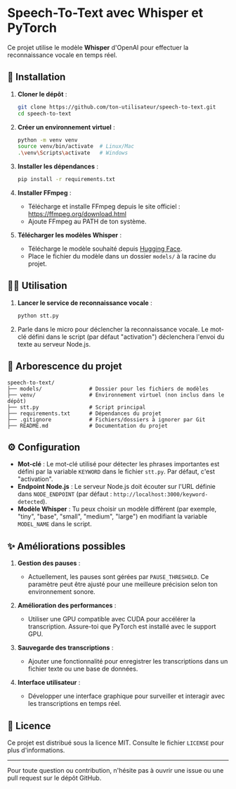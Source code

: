 # Speech-To-Text avec Whisper et PyTorch

Ce projet utilise le modèle **Whisper** d'OpenAI pour effectuer la reconnaissance vocale en temps réel.

## 🚀 Installation

1. **Cloner le dépôt** :
   ```bash
   git clone https://github.com/ton-utilisateur/speech-to-text.git
   cd speech-to-text
   ```

2. **Créer un environnement virtuel** :
   ```bash
   python -m venv venv
   source venv/bin/activate  # Linux/Mac
   .\venv\Scripts\activate   # Windows
   ```

3. **Installer les dépendances** :
   ```bash
   pip install -r requirements.txt
   ```

4. **Installer FFmpeg** :
   - Télécharge et installe FFmpeg depuis le site officiel : https://ffmpeg.org/download.html
   - Ajoute FFmpeg au PATH de ton système.

5. **Télécharger les modèles Whisper** :
   - Télécharge le modèle souhaité depuis [Hugging Face](https://huggingface.co/openai/whisper).
   - Place le fichier du modèle dans un dossier `models/` à la racine du projet.

## 🧑‍💻 Utilisation

1. **Lancer le service de reconnaissance vocale** :
   ```bash
   python stt.py
   ```

2. Parle dans le micro pour déclencher la reconnaissance vocale. Le mot-clé défini dans le script (par défaut "activation") déclenchera l'envoi du texte au serveur Node.js.

## 📂 Arborescence du projet

```
speech-to-text/
├── models/               # Dossier pour les fichiers de modèles
├── venv/                 # Environnement virtuel (non inclus dans le dépôt)
├── stt.py                # Script principal
├── requirements.txt      # Dépendances du projet
├── .gitignore            # Fichiers/dossiers à ignorer par Git
├── README.md             # Documentation du projet
```

## ⚙️ Configuration

- **Mot-clé** : Le mot-clé utilisé pour détecter les phrases importantes est défini par la variable `KEYWORD` dans le fichier `stt.py`. Par défaut, c'est "activation".
- **Endpoint Node.js** : Le serveur Node.js doit écouter sur l'URL définie dans `NODE_ENDPOINT` (par défaut : `http://localhost:3000/keyword-detected`).
- **Modèle Whisper** : Tu peux choisir un modèle différent (par exemple, "tiny", "base", "small", "medium", "large") en modifiant la variable `MODEL_NAME` dans le script.

## ✨ Améliorations possibles

1. **Gestion des pauses** :
   - Actuellement, les pauses sont gérées par `PAUSE_THRESHOLD`. Ce paramètre peut être ajusté pour une meilleure précision selon ton environnement sonore.

2. **Amélioration des performances** :
   - Utiliser une GPU compatible avec CUDA pour accélérer la transcription. Assure-toi que PyTorch est installé avec le support GPU.

3. **Sauvegarde des transcriptions** :
   - Ajouter une fonctionnalité pour enregistrer les transcriptions dans un fichier texte ou une base de données.

4. **Interface utilisateur** :
   - Développer une interface graphique pour surveiller et interagir avec les transcriptions en temps réel.

## 📜 Licence
Ce projet est distribué sous la licence MIT. Consulte le fichier `LICENSE` pour plus d'informations.

---

Pour toute question ou contribution, n'hésite pas à ouvrir une issue ou une pull request sur le dépôt GitHub.
